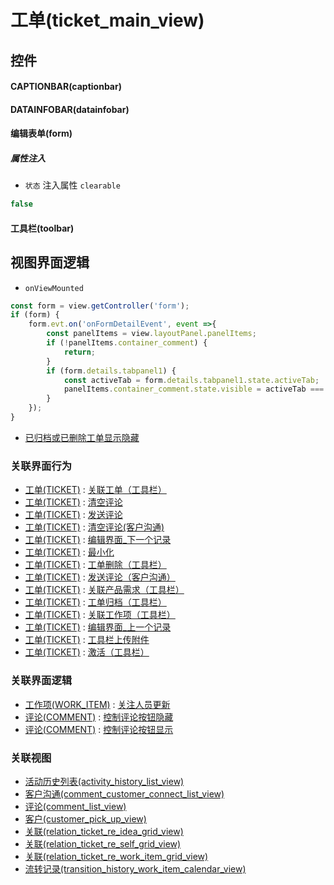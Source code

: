 # 工单(ticket_main_view)  <!-- {docsify-ignore-all} -->



## 控件
#### CAPTIONBAR(captionbar)
#### DATAINFOBAR(datainfobar)
#### 编辑表单(form)

##### 属性注入
* `状态` 注入属性 `clearable`

```javascript
false
```
#### 工具栏(toolbar)

## 视图界面逻辑
* `onViewMounted`
```javascript
const form = view.getController('form');
if (form) {
    form.evt.on('onFormDetailEvent', event =>{
        const panelItems = view.layoutPanel.panelItems;
        if (!panelItems.container_comment) {
            return;
        }
        if (form.details.tabpanel1) {
            const activeTab = form.details.tabpanel1.state.activeTab;
            panelItems.container_comment.state.visible = activeTab === 'tabpage1';
        }
    });
}
```
  * [已归档或已删除工单显示隐藏](module/ProdMgmt/ticket/uilogic/archived_or_deleted_visible)


### 关联界面行为
  * [工单(TICKET)](module/ProdMgmt/ticket) : [关联工单（工具栏）](module/ProdMgmt/ticket#界面行为)
  * [工单(TICKET)](module/ProdMgmt/ticket) : [清空评论](module/ProdMgmt/ticket#界面行为)
  * [工单(TICKET)](module/ProdMgmt/ticket) : [发送评论](module/ProdMgmt/ticket#界面行为)
  * [工单(TICKET)](module/ProdMgmt/ticket) : [清空评论(客户沟通)](module/ProdMgmt/ticket#界面行为)
  * [工单(TICKET)](module/ProdMgmt/ticket) : [编辑界面_下一个记录](module/ProdMgmt/ticket#界面行为)
  * [工单(TICKET)](module/ProdMgmt/ticket) : [最小化](module/ProdMgmt/ticket#界面行为)
  * [工单(TICKET)](module/ProdMgmt/ticket) : [工单删除（工具栏）](module/ProdMgmt/ticket#界面行为)
  * [工单(TICKET)](module/ProdMgmt/ticket) : [发送评论（客户沟通）](module/ProdMgmt/ticket#界面行为)
  * [工单(TICKET)](module/ProdMgmt/ticket) : [关联产品需求（工具栏）](module/ProdMgmt/ticket#界面行为)
  * [工单(TICKET)](module/ProdMgmt/ticket) : [工单归档（工具栏）](module/ProdMgmt/ticket#界面行为)
  * [工单(TICKET)](module/ProdMgmt/ticket) : [关联工作项（工具栏）](module/ProdMgmt/ticket#界面行为)
  * [工单(TICKET)](module/ProdMgmt/ticket) : [编辑界面_上一个记录](module/ProdMgmt/ticket#界面行为)
  * [工单(TICKET)](module/ProdMgmt/ticket) : [工具栏上传附件](module/ProdMgmt/ticket#界面行为)
  * [工单(TICKET)](module/ProdMgmt/ticket) : [激活（工具栏）](module/ProdMgmt/ticket#界面行为)

### 关联界面逻辑
  * [工作项(WORK_ITEM)](module/ProjMgmt/work_item) : [关注人员更新](module/ProjMgmt/work_item/uilogic/attention_personnel_update)
  * [评论(COMMENT)](module/Base/comment) : [控制评论按钮隐藏](module/Base/comment/uilogic/comment_icon_hidden)
  * [评论(COMMENT)](module/Base/comment) : [控制评论按钮显示](module/Base/comment/uilogic/comment_icon_show)

### 关联视图
  * [活动历史列表(activity_history_list_view)](app/view/activity_history_list_view)
  * [客户沟通(comment_customer_connect_list_view)](app/view/comment_customer_connect_list_view)
  * [评论(comment_list_view)](app/view/comment_list_view)
  * [客户(customer_pick_up_view)](app/view/customer_pick_up_view)
  * [关联(relation_ticket_re_idea_grid_view)](app/view/relation_ticket_re_idea_grid_view)
  * [关联(relation_ticket_re_self_grid_view)](app/view/relation_ticket_re_self_grid_view)
  * [关联(relation_ticket_re_work_item_grid_view)](app/view/relation_ticket_re_work_item_grid_view)
  * [流转记录(transition_history_work_item_calendar_view)](app/view/transition_history_work_item_calendar_view)

<script>
 const { createApp } = Vue
  createApp({
    data() {
      return {

      }
    }
  }).use(ElementPlus).mount('#app')
</script>